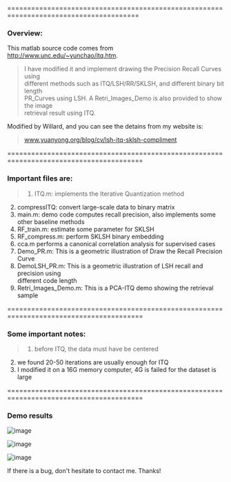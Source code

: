 =======================================================================================
### Overview:<br/>

This matlab source code comes from http://www.unc.edu/~yunchao/itq.htm. <br/>
> I have modified it and implement drawing the Precision Recall Curves using <br/>
different methods such as ITQ/LSH/RR/SKLSH, and different binary bit length <br/>
PR_Curves using LSH. A Retri_Images_Demo is also  provided to show the image <br/>
retrieval result using ITQ.<br/>

Modified by Willard, and you can see the detains from my website is: 
> www.yuanyong.org/blog/cv/lsh-itq-sklsh-compliment<br/>

========================================================================================

### Important files are:<br/>

> 1) ITQ.m: implements the Iterative Quantization method <br/>
2) compressITQ: convert large-scale data to binary matrix <br/>
3) main.m: demo code computes recall precision, also implements some other baseline methods <br/>
4) RF_train.m: estimate some parameter for SKLSH <br/>
5) RF_compress.m: perform SKLSH binary embedding <br/>
6) cca.m performs a canonical correlation analysis for supervised cases <br/>
7) Demo_PR.m: This is a geometric illustration of Draw the Recall Precision Curve <br/>
8) DemoLSH_PR.m: This is a geometric illustration of LSH recall and precision using <br/>
different code length <br/>
9) Retri_Images_Demo.m: This is a PCA-ITQ demo showing the retrieval sample <br/>

========================================================================================

### Some important notes: <br/>
> 1) before ITQ, the data must have be centered <br/>
2) we found 20-50 iterations are usually enough for ITQ <br/>
3) I modified it on a 16G memory computer, 4G is failed for the dataset is large <br/>

========================================================================================
### Demo results


![image](http://s11.sinaimg.cn/mw690/ad9597a3gx6BNOBWT4Cfa&690)

![image](http://s15.sinaimg.cn/mw690/ad9597a3gx6BNOuGdv8ce&690)

![image](http://s15.sinaimg.cn/mw690/ad9597a3gx6BNOokDw2be&690)

If there is a bug, don't hesitate to contact me. Thanks!<br/>
